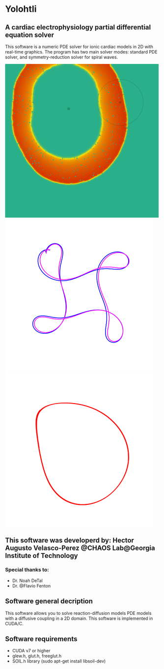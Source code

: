 # Yolohtli
## A cardiac electrophysiology partial differential equation solver

This software is a numeric PDE solver for ionic cardiac models in 2D with real-time graphics. The program has two main solver modes: standard PDE solver, and symmetry-reduction solver for spiral waves.

<img src=images/blood_vessels.png height="500">
<img src=images/tipCompare.png height="500">
<img src=images/tipSYM2.png height="500">

## This software was developerd by: **Hector Augusto Velasco-Perez** @CHAOS Lab@Georgia Institute of Technology

### Special thanks to:
- Dr. Noah DeTal
- Dr. @Flavio Fenton

## Software general decription
This software allows you to solve reaction-diffusion models PDE models with a diffusive coupling in a 2D domain. This software is implemented in CUDA/C.

## Software requirements
- CUDA v7 or higher
- glew.h, glut.h, freeglut.h
- SOIL.h library (sudo apt-get install libsoil-dev)

